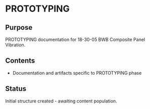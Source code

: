 # PROTOTYPING

## Purpose
PROTOTYPING documentation for 18-30-05 BWB Composite Panel Vibration.

## Contents
- Documentation and artifacts specific to PROTOTYPING phase

## Status
Initial structure created - awaiting content population.
